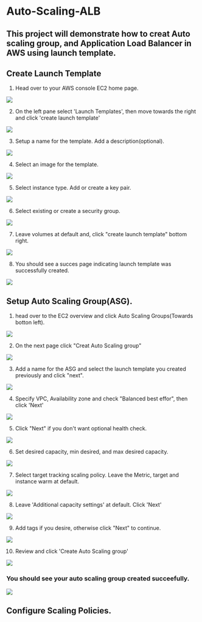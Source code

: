 # Auto-Scaling-ALB
## This project will demonstrate how to creat Auto scaling group, and Application Load Balancer in AWS using launch template.

## Create Launch Template 

1. Head over to your AWS console EC2 home page. 

![](./img/Pasted%20image.png)

2. On the left pane select 'Launch Templates', then move towards the right and click 'create launch template'

![](./img/Pasted%20image%20(2).png)

3. Setup a name for the template. Add a description(optional).

![](./img/Pasted%20image%20(3).png)

4. Select an image for the template.

![](./img/Pasted%20image%20(4).png)

5. Select instance type. Add or create a key pair.

![](./img/Pasted%20image%20(5).png)

6. Select existing or create a security group.

![](./img/Pasted%20image%20(6).png)

7. Leave volumes at default and, click "create launch template" bottom right.

![](./img/Pasted%20image%20(7).png)

8. You should see a succes page indicating launch template was successfully created.

![](./img/Pasted%20image%20(8).png)

## Setup Auto Scaling Group(ASG).

1. head over to the EC2 overview and click Auto Scaling Groups(Towards botton left).

![](./img/Pasted%20image%20(9).png)

2. On the next page click "Creat Auto Scaling group"

![](./img/Pasted%20image%20(10).png)

3. Add a name for the ASG and select the launch template you created previously and click "next".

![](./img/Pasted%20image%20(11).png)

4. Specify VPC, Availability zone and check "Balanced best effor", then click 'Next'

![](./img/Pasted%20image%20(13).png)

5. Click "Next" if you don't want optional health check.

![](./img/Pasted%20image%20(14).png)

6. Set desired capacity, min desired, and max desired capacity.

![](./img/Pasted%20image%20(15).png)

7. Select target tracking scaling policy. Leave the Metric, target and instance warm at default.

![](./img/Pasted%20image%20(16).png)

8. Leave 'Additional capacity settings' at default. Click 'Next'

![](./img/Pasted%20image%20(18).png)

9. Add tags if you desire, otherwise click "Next" to continue.

![](./img/Pasted%20image%20(19).png)

10. Review and click 'Create Auto Scaling group'

![](./img/Pasted%20image%20(20).png)

### You should see your auto scaling group created succeefully.

![](./img/Pasted%20image%20(21).png)

## Configure Scaling Policies.









